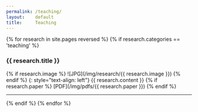 ```yaml
---
permalink: /teaching/
layout:    default
title:     Teaching
---
```


{% for research in site.pages reversed %}
{% if research.categories == 'teaching' %}
  <h3>{{ research.title }}</h3>
  {% if research.image %} ![JPG](/img/research/{{ research.image }})  {% endif %}
  {: style="text-align: left"}
  {{ research.content }}
  {% if research.paper %} [PDF](/img/pdfs/{{ research.paper }}) {% endif %}
  
  ----------
{% endif %}
{% endfor %}